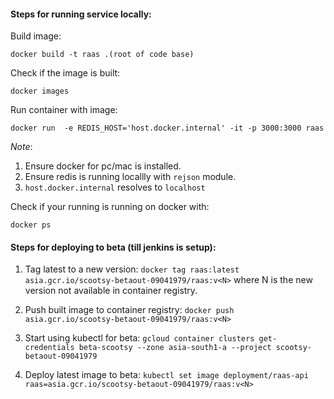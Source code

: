 #### Steps for running service locally:

Build image:

`docker build -t raas .(root of code base) ` 

Check if the image is built:

`docker images`

Run container with image: 

`docker run  -e REDIS_HOST='host.docker.internal' -it -p 3000:3000 raas`

*Note*: 


1.  Ensure docker for pc/mac is installed.  
2.  Ensure redis is running locallly with `rejson` module.  
3. `host.docker.internal` resolves to `localhost` 

Check if your running is running on docker with: 

`docker ps` 


#### Steps for deploying to beta (till jenkins is setup):


1. Tag latest to a new version: `docker tag raas:latest asia.gcr.io/scootsy-betaout-09041979/raas:v<N>` where N is the new version not available in container registry. 

2. Push built image to container registry: `docker push asia.gcr.io/scootsy-betaout-09041979/raas:v<N>`
3. Start using kubectl for beta: `gcloud container clusters get-credentials beta-scootsy --zone asia-south1-a --project scootsy-betaout-09041979`
4. Deploy latest image to beta: `kubectl set image deployment/raas-api raas=asia.gcr.io/scootsy-betaout-09041979/raas:v<N>` 

